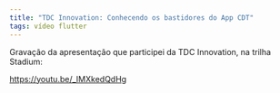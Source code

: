 ```yaml
---
title: "TDC Innovation: Conhecendo os bastidores do App CDT"
tags: vídeo flutter
---
```


Gravação da apresentação que participei da TDC Innovation, na trilha Stadium:

https://youtu.be/_IMXkedQdHg
